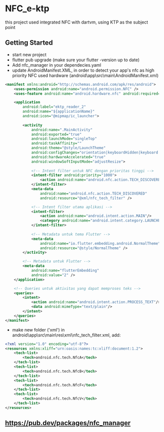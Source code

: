 # NFC_e-ktp

this project used integrated NFC with dartvm, using KTP as the subject point

## Getting Started

- start new project
- flutter pub upgrade (make sure your flutter -version up to date)
- Add nfc_manager in your dependecies.yaml
- update AndroidManifest.XML,  in order to detect your app's nfc as high priority NFC used hardware
(android\app\src\main\AndroidManifest.xml)
```xml
<manifest xmlns:android="http://schemas.android.com/apk/res/android">
    <uses-permission android:name="android.permission.NFC" />
    <uses-feature android:name="android.hardware.nfc" android:required="true" />

    <application
        android:label="ektp_reader_2"
        android:name="${applicationName}"
        android:icon="@mipmap/ic_launcher">
        
        <activity
            android:name=".MainActivity"
            android:exported="true"
            android:launchMode="singleTop"
            android:taskAffinity=""
            android:theme="@style/LaunchTheme"
            android:configChanges="orientation|keyboardHidden|keyboard|screenSize|smallestScreenSize|locale|layoutDirection|fontScale|screenLayout|density|uiMode"
            android:hardwareAccelerated="true"
            android:windowSoftInputMode="adjustResize">
            
            <!-- Intent filter untuk NFC dengan prioritas tinggi -->
            <intent-filter android:priority="1000">
                <action android:name="android.nfc.action.TECH_DISCOVERED" />
            </intent-filter>
            <meta-data
                android:name="android.nfc.action.TECH_DISCOVERED"
                android:resource="@xml/nfc_tech_filter" />

            <!-- Intent filter utama aplikasi -->
            <intent-filter>
                <action android:name="android.intent.action.MAIN"/>
                <category android:name="android.intent.category.LAUNCHER"/>
            </intent-filter>
            
            <!-- Metadata untuk tema Flutter -->
            <meta-data
                android:name="io.flutter.embedding.android.NormalTheme"
                android:resource="@style/NormalTheme" />
        </activity>

        <!-- Metadata untuk Flutter -->
        <meta-data
            android:name="flutterEmbedding"
            android:value="2" />
    </application>

    <!-- Queries untuk aktivitas yang dapat memproses teks -->
    <queries>
        <intent>
            <action android:name="android.intent.action.PROCESS_TEXT"/>
            <data android:mimeType="text/plain"/>
        </intent>
    </queries>
</manifest>
```

- make new folder ('xml') in android\app\src\main\res\xml\nfc_tech_filter.xml,  add:
```xml
<?xml version="1.0" encoding="utf-8"?>
<resources xmlns:xliff="urn:oasis:names:tc:xliff:document:1.2">
    <tech-list>
        <tech>android.nfc.tech.NfcA</tech>
    </tech-list>
    <tech-list>
        <tech>android.nfc.tech.NfcB</tech>
    </tech-list>
    <tech-list>
        <tech>android.nfc.tech.NfcF</tech>
    </tech-list>
    <tech-list>
        <tech>android.nfc.tech.NfcV</tech>
    </tech-list>
</resources>
```

## https://pub.dev/packages/nfc_manager
